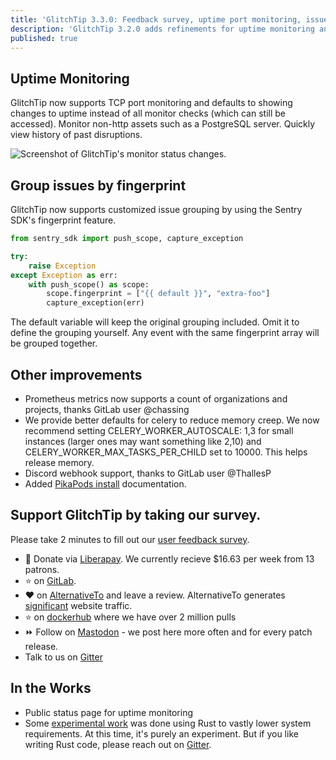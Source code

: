 ```yaml
---
title: 'GlitchTip 3.3.0: Feedback survey, uptime port monitoring, issue fingerprint grouping'
description: 'GlitchTip 3.2.0 adds refinements for uptime monitoring and issue grouping. We also have a new user feedback survey.'
published: true
---
```


## Uptime Monitoring

GlitchTip now supports TCP port monitoring and defaults to showing changes to uptime instead of all monitor checks (which can still be accessed). Monitor non-http assets such as a PostgreSQL server. Quickly view history of past disruptions.

<div style="width: 800px; max-width: 100%; margin: 0 auto;">
    <picture>
        <source
            type="image/webp"
            srcset="
                /assets/blog-images/glitchtip-3-3/uptime-changes@1x.webp,
                /assets/blog-images/glitchtip-3-3/uptime-changes@2x.webp 2x,
                /assets/blog-images/glitchtip-3-3/uptime-changes@3x.webp 3x,
            "
        />
        <img
            src="/assets/blog-images/glitchtip-3-3/uptime-changes@1xpng"
            srcset="
                /assets/blog-images/glitchtip-3-3/uptime-changes@1x.png,
                /assets/blog-images/glitchtip-3-3/uptime-changes@2x.png 2x,
                /assets/blog-images/glitchtip-3-3/uptime-changes@3x.png 3x,
            "
            loading="lazy"
            alt="Screenshot of GlitchTip's monitor status changes."
        />
    </picture>
</div>

## Group issues by fingerprint

GlitchTip now supports customized issue grouping by using the Sentry SDK's fingerprint feature.

```python
from sentry_sdk import push_scope, capture_exception

try:
    raise Exception
except Exception as err:
    with push_scope() as scope:
        scope.fingerprint = ["{{ default }}", "extra-foo"]
        capture_exception(err)
```

The default variable will keep the original grouping included. Omit it to define the grouping yourself. Any event with the same fingerprint array will be grouped together.

## Other improvements

- Prometheus metrics now supports a count of organizations and projects, thanks GitLab user @chassing
- We provide better defaults for celery to reduce memory creep. We now recommend setting CELERY_WORKER_AUTOSCALE: 1,3 for small instances (larger ones may want something like 2,10) and CELERY_WORKER_MAX_TASKS_PER_CHILD set to 10000. This helps release memory.
- Discord webhook support, thanks to GitLab user @ThallesP
- Added [PikaPods install](https://glitchtip.com/documentation/install#pikapods) documentation.

## Support GlitchTip by taking our survey.

Please take 2 minutes to fill out our [user feedback survey](https://docs.google.com/forms/d/e/1FAIpQLSfFe8GgZuWKo7_tmH9Ca5UQDR5jQ9nUSdmm1oNpN4RE3O3swQ/viewform?usp=sf_link).

- 💸 Donate via [Liberapay](https://en.liberapay.com/GlitchTip). We currently recieve $16.63 per week from 13 patrons.
- ⭐ on [GitLab](https://gitlab.com/glitchtip/glitchtip-backend/).
- ❤️ on [AlternativeTo](https://alternativeto.net/software/glitchtip/about/) and leave a review. AlternativeTo generates [significant](https://plausible.io/glitchtip.com?period=30d) website traffic.
- ⭐ on [dockerhub](https://hub.docker.com/r/glitchtip/glitchtip) where we have over 2 million pulls
- ⏩ Follow on [Mastodon](https://mastodon.online/@glitchtip) - we post here more often and for every patch release.
- Talk to us on [Gitter](https://app.gitter.im/#/room/#GlitchTip_community:gitter.im)

## In the Works

- Public status page for uptime monitoring
- Some [experimental work](https://gitlab.com/bufke/learn-rust/) was done using Rust to vastly lower system requirements. At this time, it's purely an experiment. But if you like writing Rust code, please reach out on [Gitter](https://app.gitter.im/#/room/#GlitchTip_community:gitter.im).
